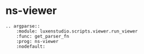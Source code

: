 # ns-viewer

```{eval-rst}
.. argparse::
    :module: luxenstudio.scripts.viewer.run_viewer
    :func: get_parser_fn
    :prog: ns-viewer
    :nodefault:
```
